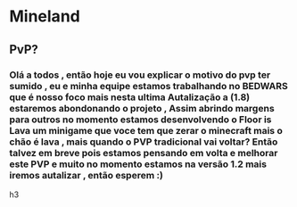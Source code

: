<h1>Mineland</h1>
<h2>PvP?</h2>
<h3>Olá a todos , então hoje eu vou explicar o motivo
do pvp ter sumido , eu e minha equipe estamos trabalhando
no BEDWARS que é nosso foco mais nesta ultima Autalização
a (1.8) estaremos abondonando o projeto , Assim abrindo margens para outros
no momento estamos desenvolvendo o Floor is Lava um minigame que voce tem que zerar
o minecraft mais o chão é lava , mais quando o PVP tradicional vai voltar?
Então talvez em breve pois estamos pensando em volta e melhorar este PVP e muito
no momento estamos na versão 1.2 mais iremos autalizar , então esperem :) </h3>h3

